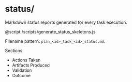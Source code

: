 # status/

Markdown status reports generated for every task execution.

@script /scripts/generate_status_skeletons.js

Filename pattern: `plan_<id>_task_<id>_status.md`.

Sections:
* Actions Taken
* Artifacts Produced
* Validation
* Outcome 